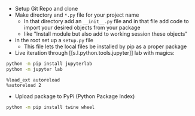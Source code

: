 

- Setup Git Repo and clone
- Make directory and `*.py` file for your project name
  - In that directory add an `__init__.py` file and in that file add code to import your desired objects from your package
  - like "Install module but also add to working session these objects"
- in the root set up a `setup.py` file
  - This file lets the local files be installed by pip as a proper package
- Live iteration through [[s.l.python.tools.jupyter]] lab with magics:

```bash
python -m pip install jupyterlab
python -m jupyter lab
```

```
%load_ext autoreload
%autoreload 2
```

- Upload package to PyPi (Python Package Index)

```bash
python -m pip install twine wheel
```
